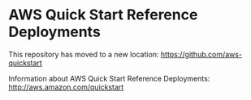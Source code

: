 AWS Quick Start Reference Deployments
==============

This repository has moved to a new location: https://github.com/aws-quickstart

Information about AWS Quick Start Reference Deployments: http://aws.amazon.com/quickstart  
